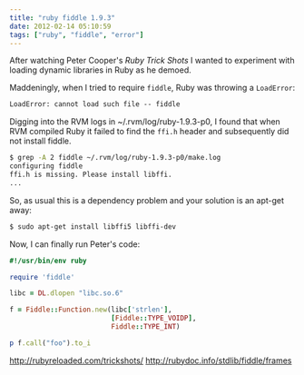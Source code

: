 ```yaml
---
title: "ruby fiddle 1.9.3"
date: 2012-02-14 05:10:59
tags: ["ruby", "fiddle", "error"]
---
```


After watching Peter Cooper's _Ruby Trick Shots_ I wanted to experiment
with loading dynamic libraries in Ruby as he demoed. 

Maddeningly, when I tried to require `fiddle`, Ruby was throwing a `LoadError`:

```txt
LoadError: cannot load such file -- fiddle
```

Digging into the RVM logs in ~/.rvm/log/ruby-1.9.3-p0, I found that when RVM
compiled Ruby it failed to find the `ffi.h` header and
subsequently did not install fiddle.

```bash
$ grep -A 2 fiddle ~/.rvm/log/ruby-1.9.3-p0/make.log 
configuring fiddle
ffi.h is missing. Please install libffi.
...
```

So, as usual this is a dependency problem and your solution is an apt-get away:

```bash
$ sudo apt-get install libffi5 libffi-dev
```


Now, I can finally run Peter's code:

```ruby
#!/usr/bin/env ruby

require 'fiddle'

libc = DL.dlopen "libc.so.6"

f = Fiddle::Function.new(libc['strlen'],
                         [Fiddle::TYPE_VOIDP],
                         Fiddle::TYPE_INT)

p f.call("foo").to_i
```

http://rubyreloaded.com/trickshots/
http://rubydoc.info/stdlib/fiddle/frames

